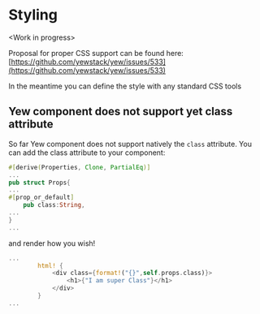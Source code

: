 # Styling

&lt;Work in progress&gt;

Proposal for proper CSS support can be found here: [https://github.com/yewstack/yew/issues/533](https://github.com/yewstack/yew/issues/533)


In the meantime you can define the style with any standard CSS tools

## Yew component does not support yet class attribute

So far Yew component does not support natively the `class` attribute. You can add the class attribute to your component:

```rust
#[derive(Properties, Clone, PartialEq)]
...
pub struct Props{
...
#[prop_or_default]
    pub class:String,
...
}
...
```

and render how you wish!

```rust
...
        html! {
            <div class={format!("{}",self.props.class)}>
                <h1>{"I am super Class"}</h1>
            </div>
        }
...
```
